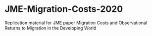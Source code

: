 # JME-Migration-Costs-2020
Replication material for JME paper Migration Costs and Observational Returns to Migration in the Developing World

